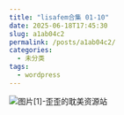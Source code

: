 ```yaml
---
title: "lisafem合集 01-10"
date: 2025-06-18T17:45:30
slug: a1ab04c2
permalink: /posts/a1ab04c2/
categories:
  - 未分类
tags:
  - wordpress
---
```


![图片[1]-歪歪的耽美资源站](/images/wp/a1ab04c2-8c82eb2d.jpg)
